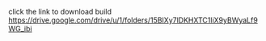 click the link to download build
https://drive.google.com/drive/u/1/folders/15BIXy7lDKHXTC1liX9yBWyaLf9WG_ibi
